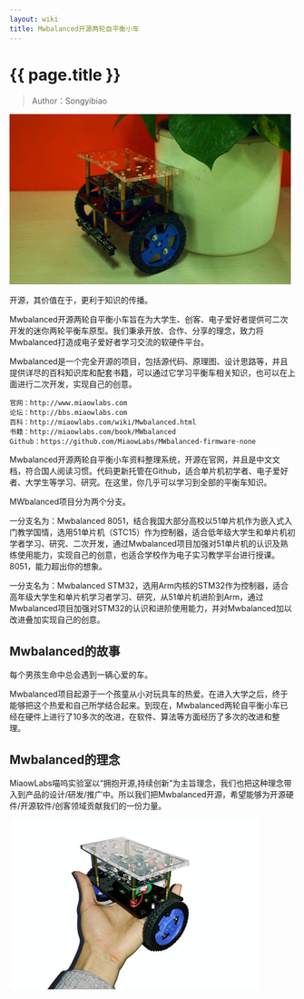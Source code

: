 ```yaml
---
layout: wiki
title: Mwbalanced开源两轮自平衡小车
---
```


# {{ page.title }}

> Author：Songyibiao

![](/img/wiki/Mwbalanced.jpg)

开源，其价值在于，更利于知识的传播。

Mwbalanced开源两轮自平衡小车旨在为大学生、创客、电子爱好者提供可二次开发的迷你两轮平衡车原型。我们秉承开放、合作、分享的理念，致力将Mwbalanced打造成电子爱好者学习交流的软硬件平台。

Mwbalanced是一个完全开源的项目，包括源代码、原理图、设计思路等，并且提供详尽的百科知识库和配套书籍，可以通过它学习平衡车相关知识，也可以在上面进行二次开发，实现自己的创意。

    官网：http://www.miaowlabs.com
	论坛：http://bbs.miaowlabs.com
	百科：http://miaowlabs.com/wiki/Mwbalanced.html
	书籍：http://miaowlabs.com/book/MWbalanced
	Github：https://github.com/MiaowLabs/MWbalanced-firmware-none

Mwbalanced开源两轮自平衡小车资料整理系统，开源在官网，并且是中文文档，符合国人阅读习惯。代码更新托管在Github，适合单片机初学者、电子爱好者、大学生等学习、研究。在这里，你几乎可以学习到全部的平衡车知识。

MWbalanced项目分为两个分支。

一分支名为：Mwbalanced 8051，结合我国大部分高校以51单片机作为嵌入式入门教学国情，选用51单片机（STC15）作为控制器，适合低年级大学生和单片机初学者学习、研究、二次开发，通过Mwbalanced项目加强对51单片机的认识及熟练使用能力，实现自己的创意，也适合学校作为电子实习教学平台进行授课。8051，能力超出你的想象。

一分支名为：Mwbalanced STM32，选用Arm内核的STM32作为控制器，适合高年级大学生和单片机学习者学习、研究，从51单片机进阶到Arm，通过Mwbalanced项目加强对STM32的认识和进阶使用能力，并对Mwbalanced加以改进叠加实现自己的创意。


## Mwbalanced的故事

每个男孩生命中总会遇到一辆心爱的车。

Mwbalanced项目起源于一个孩童从小对玩具车的热爱。在进入大学之后，终于能够把这个热爱和自己所学结合起来。到现在，Mwbalanced两轮自平衡小车已经在硬件上进行了10多次的改进，在软件、算法等方面经历了多次的改进和整理。

## Mwbalanced的理念

MiaowLabs喵呜实验室以“拥抱开源,持续创新”为主旨理念，我们也把这种理念带入到产品的设计/研发/推广中。所以我们把Mwbalanced开源，希望能够为开源硬件/开源软件/创客领域贡献我们的一份力量。

![](/img/wiki/Mwbalanced-002.jpg)

